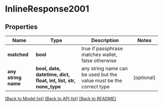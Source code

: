 # InlineResponse2001


## Properties
Name | Type | Description | Notes
------------ | ------------- | ------------- | -------------
**matched** | **bool** | true if passphrase matches wallet, false otherwise | 
**any string name** | **bool, date, datetime, dict, float, int, list, str, none_type** | any string name can be used but the value must be the correct type | [optional]

[[Back to Model list]](../README.md#documentation-for-models) [[Back to API list]](../README.md#documentation-for-api-endpoints) [[Back to README]](../README.md)


